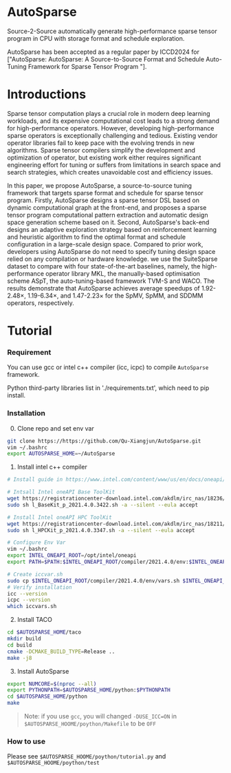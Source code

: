 # AutoSparse
Source-2-Source automatically generate high-performance sparse tensor program in CPU with storage format and schedule exploration. 

AutoSparse has been accepted as a regular paper by ICCD2024 for ["AutoSparse: AutoSparse: A Source-to-Source Format and Schedule Auto-Tuning Framework for Sparse Tensor Program "].

# Introductions
Sparse tensor computation plays a crucial role in modern deep learning workloads, and its expensive computational cost leads to a strong demand for high-performance operators. However, developing high-performance sparse operators is exceptionally challenging and tedious. Existing vendor operator libraries fail to keep pace with the evolving trends in new algorithms. Sparse tensor compilers simplify the development and optimization of operator, but existing work either requires significant engineering effort for tuning or suffers from limitations in search space and search strategies, which creates unavoidable cost and efficiency issues. 

In this paper, we propose AutoSparse, a source-to-source tuning framework that targets sparse format and schedule for sparse tensor program.  Firstly, AutoSparse designs a sparse tensor DSL based on dynamic computational graph at the front-end, and proposes a sparse tensor program computational pattern extraction and automatic design space generation scheme based on it. Second, AutoSparse's back-end designs an adaptive exploration strategy based on reinforcement learning and heuristic algorithm to find the optimal format and schedule configuration in a large-scale design space. Compared to prior work, developers using AutoSparse do not need to specify tuning design space relied on any compilation or hardware knowledge. we use the SuiteSparse dataset to compare with four state-of-the-art baselines, namely, the high-performance operator library MKL, the manually-based optimisation scheme ASpT, the auto-tuning-based framework TVM-S and WACO. The results demonstrate that AutoSparse achieves average speedups of 1.92-2.48$\times$, 1.19-6.34$\times$, and 1.47-2.23$\times$ for the SpMV, SpMM, and SDDMM operators, respectively.

# Tutorial
### Requirement
You can use gcc or intel c++ compiler (icc, icpc) to compile `AutoSparse` framework.

Python third-party libraries list in './requirements.txt', which need to pip install.

### Installation
0. Clone repo and set env var
   
```bash
git clone https://https://github.com/Qu-Xiangjun/AutoSparse.git
vim ~/.bashrc
export AUTOSPARSE_HOME=~/AutoSparse
```

1. Install intel c++ compiler
```bash
# Install guide in https://www.intel.com/content/www/us/en/docs/oneapi/installation-guide-linux/2023-0/install-with-command-line.html

# Intsall Intel oneAPI Base ToolKit
wget https://registrationcenter-download.intel.com/akdlm/irc_nas/18236/l_BaseKit_p_2021.4.0.3422.sh
sudo sh l_BaseKit_p_2021.4.0.3422.sh -a --silent --eula accept

# Install Intel oneAPI HPC ToolKit
wget https://registrationcenter-download.intel.com/akdlm/irc_nas/18211/l_HPCKit_p_2021.4.0.3347.sh
sudo sh l_HPCKit_p_2021.4.0.3347.sh -a --silent --eula accept

# Configure Env Var
vim ~/.bashrc
export INTEL_ONEAPI_ROOT=/opt/intel/oneapi
export PATH=$PATH:$INTEL_ONEAPI_ROOT/compiler/2021.4.0/env:$INTEL_ONEAPI_ROOT/compiler/2021.4.0/linux/bin/intel64

# Create iccvar.sh
sudo cp $INTEL_ONEAPI_ROOT/compiler/2021.4.0/env/vars.sh $INTEL_ONEAPI_ROOT/compiler/2021.4.0/env/iccvars.sh
# Verify installation
icc --version
icpc --version
which iccvars.sh
```

2. Install TACO
```bash
cd $AUTOSPARSE_HOME/taco
mkdir build
cd build
cmake -DCMAKE_BUILD_TYPE=Release ..
make -j8
```

3. Install AutoSparse
```bash
export NUMCORE=$(nproc --all)
export PYTHONPATH=$AUTOSPARSE_HOME/python:$PYTHONPATH
cd $AUTOSPARSE_HOME/python
make
```
> Note: if you use `gcc`, you will changed `-DUSE_ICC=ON` in `$AUTOSPARSE_HOOME/poython/Makefile` to be `OFF`

### How to use
Please see `$AUTOSPARSE_HOOME/poython/tutorial.py` and `$AUTOSPARSE_HOOME/poython/test`